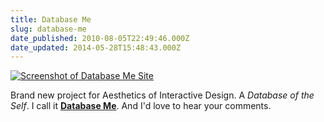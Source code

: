 ```yaml
---
title: Database Me
slug: database-me
date_published: 2010-08-05T22:49:46.000Z
date_updated: 2014-05-28T15:48:43.000Z
---
```


[![Screenshot of Database Me Site](http://res.cloudinary.com/joelgoodman/image/upload/h_223,w_300/v1401313723/databasem3_afrqlq.png)](http://res.cloudinary.com/joelgoodman/image/upload/v1401313723/databasem3_afrqlq.png)

Brand new project for Aesthetics of Interactive Design. A *Database of the Self*. I call it **[Database Me](http://self.joelgoodman.co)**. And I'd love to hear your comments.
